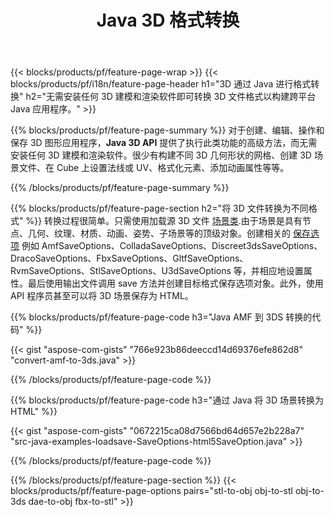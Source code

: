 ﻿---
title: Java 3D 格式转换
url: /zh/java/conversion/
description: 通过 Java 库使用几行 Java 代码转换 3D 格式 amf 3ds amf ase att dae drc dxf fbx gltf jt obj ply rvm stl u3d usdz usd vrml x。
---
{{< blocks/products/pf/feature-page-wrap >}}
{{< blocks/products/pf/i18n/feature-page-header h1="3D 通过 Java 进行格式转换" h2="无需安装任何 3D 建模和渲染软件即可转换 3D 文件格式以构建跨平台 Java 应用程序。" >}}

{{% blocks/products/pf/feature-page-summary %}}
对于创建、编辑、操作和保存 3D 图形应用程序，**Java 3D API** 提供了执行此类功能的高级方法，而无需安装任何 3D 建模和渲染软件。很少有构建不同 3D 几何形状的网格、创建 3D 场景文件、在 Cube 上设置法线或 UV、格式化元素、添加动画属性等等。 

{{% /blocks/products/pf/feature-page-summary %}}

{{% blocks/products/pf/feature-page-section h2="将 3D 文件转换为不同格式" %}}
转换过程很简单。只需使用加载源 3D 文件 [场景类](https://apireference.aspose.com/3d/java/com.aspose.threed/Scene).由于场景是具有节点、几何、纹理、材质、动画、姿势、子场景等的顶级对象。创建相关的 [保存选项](https://apireference.aspose.com/3d/java/com.aspose.threed/SaveOptions) 例如 AmfSaveOptions、ColladaSaveOptions、Discreet3dsSaveOptions、DracoSaveOptions、FbxSaveOptions、GltfSaveOptions、RvmSaveOptions、StlSaveOptions、U3dSaveOptions 等，并相应地设置属性。最后使用输出文件调用 save 方法并创建目标格式保存选项对象。此外，使用 API 程序员甚至可以将 3D 场景保存为 HTML。


{{% blocks/products/pf/feature-page-code h3="Java AMF 到 3DS 转换的代码" %}}

{{< gist "aspose-com-gists" "766e923b86deeccd14d69376efe862d8" "convert-amf-to-3ds.java" >}}

{{% /blocks/products/pf/feature-page-code %}}


{{% blocks/products/pf/feature-page-code h3="通过 Java 将 3D 场景转换为 HTML" %}}

{{< gist "aspose-com-gists" "0672215ca08d7566bd64d657e2b228a7" "src-java-examples-loadsave-SaveOptions-html5SaveOption.java" >}}

{{% /blocks/products/pf/feature-page-code %}}

{{% /blocks/products/pf/feature-page-section %}}
{{< blocks/products/pf/feature-page-options pairs="stl-to-obj obj-to-stl obj-to-3ds dae-to-obj fbx-to-stl" >}}